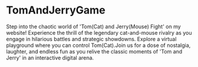 # TomAndJerryGame
Step into the chaotic world of 'Tom(Cat) and Jerry(Mouse) Fight' on my website! Experience the thrill of the legendary cat-and-mouse rivalry as you engage in hilarious battles and strategic showdowns. Explore a virtual playground where you can control Tom(Cat).Join us for a dose of nostalgia, laughter, and endless fun as you relive the classic moments of 'Tom and Jerry' in an interactive digital arena.
